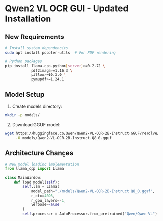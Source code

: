 # Qwen2 VL OCR GUI - Updated Installation

## New Requirements
```bash
# Install system dependencies
sudo apt install poppler-utils  # For PDF rendering

# Python packages
pip install llama-cpp-python[server]>=0.2.72 \
            pdf2image>=1.16.3 \
            pillow>=10.3.0 \
            pymupdf>=1.24.1
```

## Model Setup
1. Create models directory:
```bash
mkdir -p models/
```
2. Download GGUF model:
```bash
wget https://huggingface.co/Qwen/Qwen2-VL-OCR-2B-Instruct-GGUF/resolve/main/Qwen2-VL-OCR-2B-Instruct.Q8_0.gguf \
     -O models/Qwen2-VL-OCR-2B-Instruct.Q8_0.gguf
```

## Architecture Changes
```python
# New model loading implementation
from llama_cpp import Llama

class MainWindow:
    def load_model(self):
        self.llm = Llama(
            model_path="./models/Qwen2-VL-OCR-2B-Instruct.Q8_0.gguf",
            n_ctx=4096,
            n_gpu_layers=-1,
            verbose=False
        )
        self.processor = AutoProcessor.from_pretrained("Qwen/Qwen-VL")